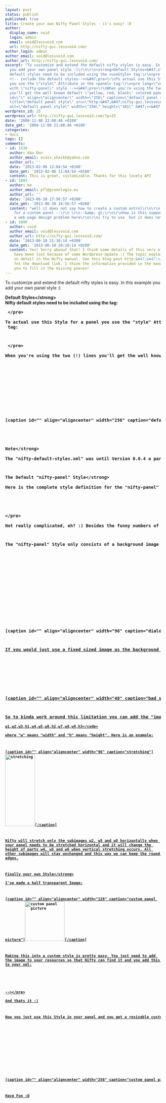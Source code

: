 ```yaml
---
layout: post
status: publish
published: true
title: Create your own Nifty Panel Styles - it's easy! :D
author:
  display_name: void
  login: admin
  email: void@lessvoid.com
  url: http://nifty-gui.lessvoid.com/
author_login: admin
author_email: void@lessvoid.com
author_url: http://nifty-gui.lessvoid.com/
excerpt: "To customize and extend the default nifty styles is easy. In this example
  you add your own panel style :)\r\n\r\n<strong>Default Styles<&#47;strong>\r\nNifty
  default styles need to be included using the <useStyle> tag:\r\n<pre lang=\"xml\">
  <!-- include the default styles--><&#47;pre>\r\nTo actual use this Style for a panel
  you use the \"style\" Attribute in the <panel> tag:\r\n<pre lang=\"xml\"> <!-- panel
  with \"nifty-panel\" style --><&#47;pre>\r\nWhen you're using the two (!) lines
  you'll get the well known default \"yellow, red, black\" colored panel:\r\n\r\n[caption
  id=\"\" align=\"aligncenter\" width=\"256\" caption=\"default panel style\"]<a href=\"http:&#47;&#47;nifty-gui.lessvoid.com&#47;images&#47;custom-panels-default-panel.png\"><img
  title=\"default panel style\" src=\"http:&#47;&#47;nifty-gui.lessvoid.com&#47;images&#47;custom-panels-default-panel-thumb.png\"
  alt=\"default panel style\" width=\"256\" height=\"161\" &#47;><&#47;a>[&#47;caption]\r\n\r\n"
wordpress_id: 25
wordpress_url: http://nifty-gui.lessvoid.com/?p=25
date: '2008-11-08 22:08:46 +0100'
date_gmt: '2008-11-08 21:08:46 +0100'
categories:
- docs
tags: []
comments:
- id: 1530
  author: Abu Don
  author_email: avais_shaikh@yahoo.com
  author_url: ''
  date: '2013-02-06 12:04:54 +0100'
  date_gmt: '2013-02-06 11:04:54 +0100'
  content: This is great, customizable. Thanks for this lovely API
- id: 1893
  author: me
  author_email: pfl@greenlogix.eu
  author_url: ''
  date: '2013-06-10 17:56:57 +0200'
  date_gmt: '2013-06-10 16:56:57 +0200'
  content: "well it does not say how to create a custom ontrol\r\n\r\n!--\r\n style
    for a custom panel --\r\n \r\n--&amp; gt;\r\n\r\nhow is this supposed to work\r\n\r\nmaybe
    a web page design problem here\r\n\r\ni try to use  but it does not seem to work"
- id: 1896
  author: void
  author_email: void@lessvoid.com
  author_url: http://nifty-gui.lessvoid.com/
  date: '2013-06-10 21:10:14 +0200'
  date_gmt: '2013-06-10 20:10:14 +0200'
  content: Yes! Sorry aboout that! I think some details of this very old blog post
    have been lost because of some Wordpress-Update :( The topic explained is covered
    in detail in the Nifty manual. See this blog post http:&#47;&#47;nifty-gui.lessvoid.com&#47;archives&#47;495
    fot the download link. I think the information provided in the manual should help
    you to fill in the missing pieces!
---
```

<p>To customize and extend the default nifty styles is easy. In this example you add your own panel style :)</p>
<p><strong>Default Styles<&#47;strong><br />
Nifty default styles need to be included using the <useStyle> tag:</p>
<pre lang="xml"> <!-- include the default styles--><&#47;pre><br />
To actual use this Style for a panel you use the "style" Attribute in the
<panel> tag:</p>
<pre lang="xml"> <!-- panel with "nifty-panel" style --><&#47;pre><br />
When you're using the two (!) lines you'll get the well known default "yellow, red, black" colored panel:</p>
<p>[caption id="" align="aligncenter" width="256" caption="default panel style"]<a href="http:&#47;&#47;nifty-gui.lessvoid.com&#47;images&#47;custom-panels-default-panel.png"><img title="default panel style" src="http:&#47;&#47;nifty-gui.lessvoid.com&#47;images&#47;custom-panels-default-panel-thumb.png" alt="default panel style" width="256" height="161" &#47;><&#47;a>[&#47;caption]</p>
<p><a id="more"></a><a id="more-25"></a><br />
<strong>Note<&#47;strong><br />
The "nifty-default-styles.xml" was until Version 0.0.4 a part of "nifty.jar". Starting with Version 0.0.5 the default styles will be a part of the seperate "nifty-default-styles.jar".</p>
<p><strong>The Default "nifty-panel" Style<&#47;strong><br />
Here is the complete style definition for the "nifty-panel" style:</p>
<pre lang="xml"><!-- style for a nifty panel --><br />
<!--<br />
  <attributes<br />
    backgroundImage="dialog.png"<br />
    imageMode="resize:32,32,32,32,32,32,32,168,32,32,32,32" &#47;><br />
--><&#47;pre><br />
Not really complicated, eh? :) Besides the funny numbers of course, but we get to those in a minute :)</p>
<p>The "nifty-panel" Style only consists of a background image named "dialog.png". This image is a part of "nifty-default-styles.jar" and looks like this:</p>
<p>[caption id="" align="aligncenter" width="96" caption="dialog.png"]<a href="http:&#47;&#47;nifty-gui.lessvoid.com&#47;images&#47;dialog.png"><img title="dialog.png" src="http:&#47;&#47;nifty-gui.lessvoid.com&#47;images&#47;dialog.png" alt="dialog" width="96" height="232" &#47;><&#47;a>[&#47;caption]</p>
<p>If you would just use a fixed sized image as the background for your panel you can skip the "imageMode" attribute. But if you need to resize your panel later the default behavior would stretch the image. For some images that could work but when you use rounded edges you would get bad streching like in this example:</p>
<p>[caption id="" align="aligncenter" width="48" caption="bad stretching"]<img title="bad stretching" src="http:&#47;&#47;nifty-gui.lessvoid.com&#47;images&#47;dialog-stretched.png" alt="bad stretching" width="48" height="110" &#47;>[&#47;caption]</p>
<p>So to kinda work around this limitation you can add the "imageMode" attribute to give Nifty a hint where stretching is possible and where the proportions need to be kept. The "imageMode" Attribute will take 12 arguments:<br />
<code>w1,w2,w3,h1,w4,w5,w6,h2,w7,w8,w9,h3<&#47;code><br />
where "w" means "width" and "h" means "height". Here is an example:</p>
<p>[caption id="" align="aligncenter" width="96" caption="stretching"]<img title="stretching" src="http:&#47;&#47;nifty-gui.lessvoid.com&#47;images&#47;dialog-sizeable.png" alt="stretching" width="96" height="232" &#47;>[&#47;caption]</p>
<p>Nifty will stretch only the subimages w2, w5 and w8 horizontally when your panel needs to be stretched horizontal and it will change the height of parts w4, w5 and w6 when vertical stretching occurs. All other subimages will stay unchanged and this way we can keep the round edges.</p>
<p><strong>Finally your own Style<&#47;strong><br />
I've made a half transparent Image:</p>
<p>[caption id="" align="aligncenter" width="128" caption="custom panel picture"]<img title="custom panel picture" src="http:&#47;&#47;nifty-gui.lessvoid.com&#47;images&#47;custom-panel.png" alt="custom panel picture" width="128" height="128" &#47;>[&#47;caption]</p>
<p>Making this into a custom style is pretty easy. You just need to add the image to your resources so that Nifty can find it and you add this to your xml:</p>
<pre lang="xml"><!--<br />
 style for a custom panel --></p>
<p>--><&#47;pre><br />
And thats it :)</p>
<p>Now you just use this Style in your panel and you get a resizable custom panel (Here we have two overlapping panels to show of the transparency too):</p>
<p>[caption id="" align="aligncenter" width="256" caption="custom panel picture"]<a href="http:&#47;&#47;nifty-gui.lessvoid.com&#47;images&#47;custom-panels-custom-panel.png"><img title="custom panel picture" src="http:&#47;&#47;nifty-gui.lessvoid.com&#47;images&#47;custom-panels-changed-panel-thumb.png" alt="custom panel picture" width="256" height="161" &#47;><&#47;a>[&#47;caption]</p>
<p>Have Fun :D</p>
